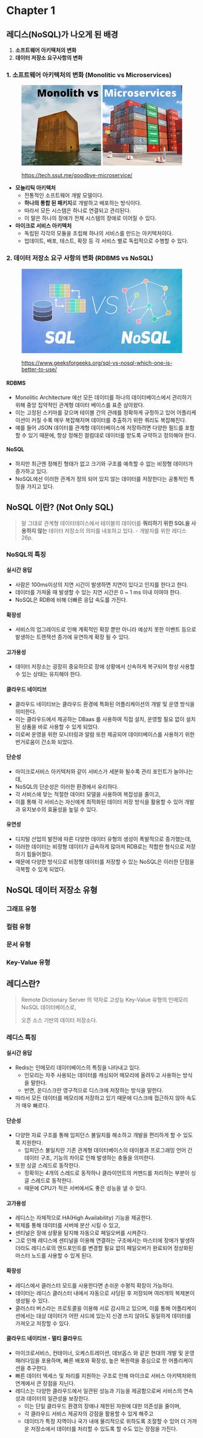 # Chapter 1

## 레디스(NoSQL)가 나오게 된 배경

1. **소프트웨어 아키텍처의 변화**
2.  &#x20;**데이터 저장소 요구사항의 변화**



### **1. 소프트웨어 아키텍처의 변화  (Monolitic** vs **Microservices)**

<figure><img src="../../.gitbook/assets/image (1) (1) (1) (1) (1) (1) (1) (1).png" alt=""><figcaption><p><a href="https://tech.ssut.me/goodbye-microservice/">https://tech.ssut.me/goodbye-microservice/</a></p></figcaption></figure>

* **모놀리틱 아키텍처**
  * 전통적인 소프트웨어 개발 모델이다.
  * **하나의 통합 된 패키지**로 개발하고 배포하는 방식이다.
  * 따라서 모든 시스템은 하나로 연결되고 관리된다.
  * 이 말은 하나의 장애가 전체 시스템의 장애로 이어질 수 있다.
* **마이크로 서비스 아키텍처**
  * 독립된 각각의 모듈을 조립해 하나의 서비스를 만드는 아키텍처이다.
  * 업데이트, 배포, 테스트, 확장 등 각 서비스 별로 독립적으로 수행할 수 있다.



### 2. 데이터 저장소 요구 사항의 변화 (RDBMS vs NoSQL)

<figure><img src="../../.gitbook/assets/image (2) (1) (1).png" alt=""><figcaption><p><a href="https://www.geeksforgeeks.org/sql-vs-nosql-which-one-is-better-to-use/">https://www.geeksforgeeks.org/sql-vs-nosql-which-one-is-better-to-use/</a></p></figcaption></figure>

#### **RDBMS**

* Monolitic Architecture 에선 모든 데이터를 하나의 데이터베이스에서 관리하기 위해 중앙 집약적인 관계형 데이터 베이스를 표준 삼아왔다.
* 이는 고정된 스키마를 갖으며  테이블 간의 관례를 정확하게 규정하고 있어 어플리케이션이 커질 수록 매우 복잡해지며 데이터를 추출하기 위한 쿼리도 복잡해진다.
* 예를 들어 JSON 데이터를 관계형 데이터베이스에 저장하려면 다양한 필드를 포함 할 수 있기 때문에, 항상 정해진 컬럼대로 데이터를 받도록 규약하고 정의해야 한다.

#### NoSQL

* 하지만 최근엔 정해진 형태가 없고 크기와 구조를 예측할 수 없는 비정형 데이터가 증가하고 있다.
* NoSQL에선 이러한 관계가 정의 되어 있지 않는 데이터를 저장한다는 공통적인 특징을 가지고 있다.



## NoSQL 이란? (Not Only SQL)

> 말 그대로 관계형 데이터데이스에서 테이블의 데이터를 **쿼리하기 위한 SQL을 사용하지 않는** 데이터 저장소의 의미를 내포하고 있다. - 개발자를 위한 레디스 26p.

### NoSQL의 특징

#### 실시간 응답

* 사람은 100ms이상의 지연 시간이 발생하면 지연이 있다고 인지를 한다고 한다.
* 데이터를 가져올 때 발생할 수 있는 지연 시간은 0  \~ 1 ms 이내 이여야 한다.
* NoSQL은 RDB에 비해 더빠른 응답 속도를 가진다.

#### 확장성

* 서비스의 업그레이드로 인해 계획적인 확장 뿐만 아니라 예상치 못한 이벤트 등으로 발생하는 트랜잭션 증가에 유연하게 확장 될 수 있다.

#### 고가용성

* 데이터 저장소는 굉장히 중요하므로 장애 상황에서 신속하게 복구되어 항상 사용할 수 있는 상태는 유지해야 한다.

#### 클라우드 네이티브

* 클라우드 네이티브는 클라우드 환경에 특화된 어플리케이션의 개발 및 운영 방식을 의미한다.
* 이는 클라우드에서 제공하는 DBaas 를 사용하여 직접 설치, 운영할 필요 없이 설치된 상품을 바로 사용할 수 있게 되었다.
* 이로써 운영을 위한 모니터링과 알람 또한 제공되어 데이터베이스를 사용하기 위한 번거로움이 간소화 되었다.

#### 단순성

* 마이크로서비스 아키텍처와 같이 서비스가 세분화 될수록 관리 포인트가 늘어나는데,
* NoSQL의 단순성은 이러한 환경에서 유리하다.
* 각 서비스에 맞는 적절한 데이터 모델을 사용하여 복잡성을 줄이고,
* 이를 통해 각 서비스는 자신에게 최적화된 데이터 저장 방식을 활용할 수 있어 개발과 유지보수의 효율성을 높일 수 있다.

#### 유연성

* 디지털 산업의 발전에 따른 다양한 데이터 유형의 생성이 폭발적으로 증가했는데,
* 이러한 데이터는 비정형 데이터가 급속하게 많아져 RDB로는 적합한 형식으로 저장하기 힘들어졌다.
* 때문에 다양한 방식으로 비정형 데이터를 저장할 수 있는 NoSQL은 이러한 단점을 극복할 수 있게 되었다.

## NoSQL 데이터 저장소 유형

### 그래프 유형

### 컬럼 유형

### 문서 유형

### Key-Value 유형



## 레디스란?

> Remote Dictionary Server 의 약자로 고성능 Key-Value 유형의 인메모리 NoSQL 데이터베이스로,
>
> 오픈 소스 기반의 데이터 저장소다.

### 레디스 특징

#### 실시간 응답

* Redis는 인메모리 데이터베이스의 특징을 나타내고 있다.
  * 인모리는 자주 사용되는 데이터를 캐싱되어 메모리에 올려두고 사용하는 방식을 말한다.
  * 반면, 온디스크란 영구적으로 디스크에 저장하는 방식을 말한다.
* 따라서 모든 데이터를 메모리에 저장하고 있기 때문에 디스크에 접근하지 않아 속도가 매우 빠르다.

#### 단순성

* 다양한 자료 구조를 통해 임피던스 불일치를 해소하고 개발을 편리하게 할 수 있도록 지원한다.
  * 임피던스 불일치란 기존 관계형 데이터베이스의 테이블과 프로그래밍 언어 간 데이터 구조, 기능의 차이로 인해 발생하는 충돌을 의미한다.
* 또한 싱글 스레드로 동작한다.
  * 정확히는 4개의 스레드로 동작하나 클라이언트의 커맨드를 처리하는 부분이 싱글 스레드로 동작한다.
  * 때문에 CPU가 적은 서버에서도 좋은 성능을 낼 수 있다.

#### 고가용성

* 레디스는 자체적으로 HA(High Availability) 기능을 제공한다.
* 복제를 통해 데이터를 서버에 분산 시킬 수 있고,
* 센티널은 장애 상황을 탐지해 자동으로 페일오버를 시켜준다.
* 그로 인해 레디스에 센티널을 이용해 연결하는 구조에서는 마스터에 장애가 발생하더라도 레디스로의 엔드포인트를 변경할 필요 없이 페일오버가 완료되어 정상화된 마스터 노드를 사용할 수 있게 된다.

#### 확장성

* 레디스에서 클러스터 모드를 사용한다면 손쉬운 수평적 확장이 가능하다.
* 데이터는 레디스 클러스터 내에서 자동으로 샤딩된 후 저장되며 여러개의 복제본이 생성될 수 있다.
* 클러스터 버스라는 프로토콜을 이용해 서로 감시하고 있으며, 이를 통해 어플리케이션에서는 대상 데이터가 어떤 샤드에 있는지 신경 쓰지 않아도 동일하게 데이터를 가져오고 저장할 수 있다.

#### 클라우드 네이티브 - 멀티 클라우드

* 마이크로서비스, 컨테이너, 오케스트레이션, 데브옵스 와 같은 현대의 개발 및 운영 패러다임을 포용하며, 빠른 배포와 확장성, 높은 복원력을 중심으로 한 어플리케이션을 추구한다.
* 빠른 데이터 액세스 및 처리를 지원하는 구조로 인해 마이크로 서비스 아키텍처와의 연계에서 큰 장점을 지닌다.
* 레디스는 다양한 클라우드에서 일관된 성능과 기능을 제공함으로써 서비스의 연속성과 데이터의 일관성을 보장한다.
  * 이는 단일 클라우드 환경의 장애나 제한된 자원에 대한 의존성을 줄이며,
  * 각 클라우드 서비스 제공자의 강점을 활용할 수 있게 해주고
  * 데이터가 특정 지역이나 국가 내에 물리적으로 위하도록 조절할 수 있어 더 가까운 저장소에서 데이터를 처리할 수 있도록 할 수도 있는 장점을 가진다.




